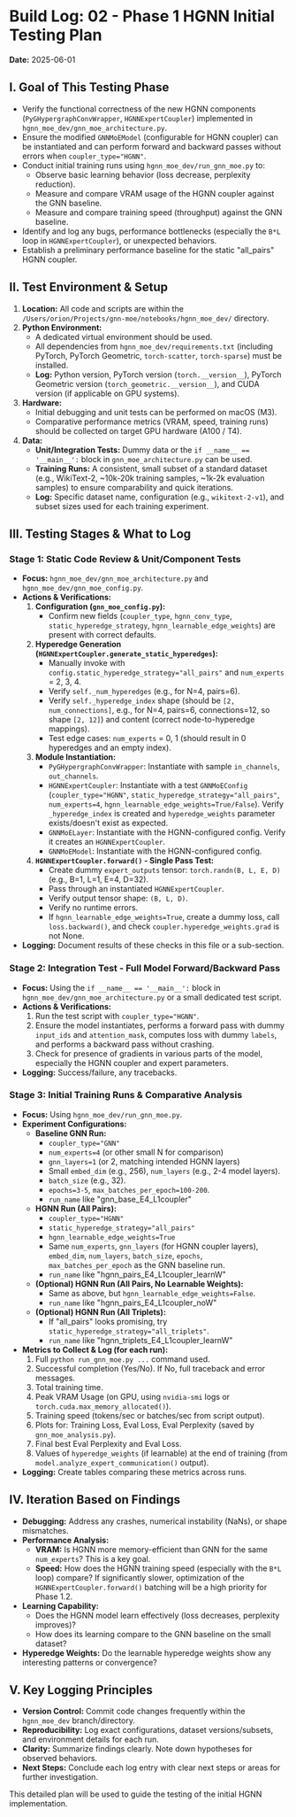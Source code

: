 # Build Log: 02 - Phase 1 HGNN Initial Testing Plan

**Date:** 2025-06-01

## I. Goal of This Testing Phase

*   Verify the functional correctness of the new HGNN components (`PyGHypergraphConvWrapper`, `HGNNExpertCoupler`) implemented in `hgnn_moe_dev/gnn_moe_architecture.py`.
*   Ensure the modified `GNNMoEModel` (configurable for HGNN coupler) can be instantiated and can perform forward and backward passes without errors when `coupler_type="HGNN"`.
*   Conduct initial training runs using `hgnn_moe_dev/run_gnn_moe.py` to:
    *   Observe basic learning behavior (loss decrease, perplexity reduction).
    *   Measure and compare VRAM usage of the HGNN coupler against the GNN baseline.
    *   Measure and compare training speed (throughput) against the GNN baseline.
*   Identify and log any bugs, performance bottlenecks (especially the `B*L` loop in `HGNNExpertCoupler`), or unexpected behaviors.
*   Establish a preliminary performance baseline for the static "all_pairs" HGNN coupler.

## II. Test Environment & Setup

1.  **Location:** All code and scripts are within the `/Users/orion/Projects/gnn-moe/notebooks/hgnn_moe_dev/` directory.
2.  **Python Environment:**
    *   A dedicated virtual environment should be used.
    *   All dependencies from `hgnn_moe_dev/requirements.txt` (including PyTorch, PyTorch Geometric, `torch-scatter`, `torch-sparse`) must be installed.
    *   **Log:** Python version, PyTorch version (`torch.__version__`), PyTorch Geometric version (`torch_geometric.__version__`), and CUDA version (if applicable on GPU systems).
3.  **Hardware:**
    *   Initial debugging and unit tests can be performed on macOS (M3).
    *   Comparative performance metrics (VRAM, speed, training runs) should be collected on target GPU hardware (A100 / T4).
4.  **Data:**
    *   **Unit/Integration Tests:** Dummy data or the `if __name__ == '__main__':` block in `gnn_moe_architecture.py` can be used.
    *   **Training Runs:** A consistent, small subset of a standard dataset (e.g., WikiText-2, ~10k-20k training samples, ~1k-2k evaluation samples) to ensure comparability and quick iterations.
    *   **Log:** Specific dataset name, configuration (e.g., `wikitext-2-v1`), and subset sizes used for each training experiment.

## III. Testing Stages & What to Log

### Stage 1: Static Code Review & Unit/Component Tests

*   **Focus:** `hgnn_moe_dev/gnn_moe_architecture.py` and `hgnn_moe_dev/gnn_moe_config.py`.
*   **Actions & Verifications:**
    1.  **Configuration (`gnn_moe_config.py`):**
        *   Confirm new fields (`coupler_type`, `hgnn_conv_type`, `static_hyperedge_strategy`, `hgnn_learnable_edge_weights`) are present with correct defaults.
    2.  **Hyperedge Generation (`HGNNExpertCoupler.generate_static_hyperedges`):**
        *   Manually invoke with `config.static_hyperedge_strategy="all_pairs"` and `num_experts` = 2, 3, 4.
        *   Verify `self._num_hyperedges` (e.g., for N=4, pairs=6).
        *   Verify `self._hyperedge_index` shape (should be `[2, num_connections]`, e.g., for N=4, pairs=6, connections=12, so shape `[2, 12]`) and content (correct node-to-hyperedge mappings).
        *   Test edge cases: `num_experts` = 0, 1 (should result in 0 hyperedges and an empty index).
    3.  **Module Instantiation:**
        *   `PyGHypergraphConvWrapper`: Instantiate with sample `in_channels`, `out_channels`.
        *   `HGNNExpertCoupler`: Instantiate with a test `GNNMoEConfig` (`coupler_type="HGNN"`, `static_hyperedge_strategy="all_pairs"`, `num_experts=4`, `hgnn_learnable_edge_weights=True/False`). Verify `_hyperedge_index` is created and `hyperedge_weights` parameter exists/doesn't exist as expected.
        *   `GNNMoELayer`: Instantiate with the HGNN-configured config. Verify it creates an `HGNNExpertCoupler`.
        *   `GNNMoEModel`: Instantiate with the HGNN-configured config.
    4.  **`HGNNExpertCoupler.forward()` - Single Pass Test:**
        *   Create dummy `expert_outputs` tensor: `torch.randn(B, L, E, D)` (e.g., B=1, L=1, E=4, D=32).
        *   Pass through an instantiated `HGNNExpertCoupler`.
        *   Verify output tensor shape: `(B, L, D)`.
        *   Verify no runtime errors.
        *   If `hgnn_learnable_edge_weights=True`, create a dummy loss, call `loss.backward()`, and check `coupler.hyperedge_weights.grad` is not None.
*   **Logging:** Document results of these checks in this file or a sub-section.

### Stage 2: Integration Test - Full Model Forward/Backward Pass

*   **Focus:** Using the `if __name__ == '__main__':` block in `hgnn_moe_dev/gnn_moe_architecture.py` or a small dedicated test script.
*   **Actions & Verifications:**
    1.  Run the test script with `coupler_type="HGNN"`.
    2.  Ensure the model instantiates, performs a forward pass with dummy `input_ids` and `attention_mask`, computes loss with dummy `labels`, and performs a backward pass without crashing.
    3.  Check for presence of gradients in various parts of the model, especially the HGNN coupler and expert parameters.
*   **Logging:** Success/failure, any tracebacks.

### Stage 3: Initial Training Runs & Comparative Analysis

*   **Focus:** Using `hgnn_moe_dev/run_gnn_moe.py`.
*   **Experiment Configurations:**
    *   **Baseline GNN Run:**
        *   `coupler_type="GNN"`
        *   `num_experts=4` (or other small N for comparison)
        *   `gnn_layers=1` (or 2, matching intended HGNN layers)
        *   Small `embed_dim` (e.g., 256), `num_layers` (e.g., 2-4 model layers).
        *   `batch_size` (e.g., 32).
        *   `epochs=3-5`, `max_batches_per_epoch=100-200`.
        *   `run_name` like "gnn_base_E4_L1coupler"
    *   **HGNN Run (All Pairs):**
        *   `coupler_type="HGNN"`
        *   `static_hyperedge_strategy="all_pairs"`
        *   `hgnn_learnable_edge_weights=True`
        *   Same `num_experts`, `gnn_layers` (for HGNN coupler layers), `embed_dim`, `num_layers`, `batch_size`, `epochs`, `max_batches_per_epoch` as the GNN baseline run.
        *   `run_name` like "hgnn_pairs_E4_L1coupler_learnW"
    *   **(Optional) HGNN Run (All Pairs, No Learnable Weights):**
        *   Same as above, but `hgnn_learnable_edge_weights=False`.
        *   `run_name` like "hgnn_pairs_E4_L1coupler_noW"
    *   **(Optional) HGNN Run (All Triplets):**
        *   If "all_pairs" looks promising, try `static_hyperedge_strategy="all_triplets"`.
        *   `run_name` like "hgnn_triplets_E4_L1coupler_learnW"
*   **Metrics to Collect & Log (for each run):**
    1.  Full `python run_gnn_moe.py ...` command used.
    2.  Successful completion (Yes/No). If No, full traceback and error messages.
    3.  Total training time.
    4.  Peak VRAM Usage (on GPU, using `nvidia-smi` logs or `torch.cuda.max_memory_allocated()`).
    5.  Training speed (tokens/sec or batches/sec from script output).
    6.  Plots for: Training Loss, Eval Loss, Eval Perplexity (saved by `gnn_moe_analysis.py`).
    7.  Final best Eval Perplexity and Eval Loss.
    8.  Values of `hyperedge_weights` (if learnable) at the end of training (from `model.analyze_expert_communication()` output).
*   **Logging:** Create tables comparing these metrics across runs.

## IV. Iteration Based on Findings

*   **Debugging:** Address any crashes, numerical instability (NaNs), or shape mismatches.
*   **Performance Analysis:**
    *   **VRAM:** Is HGNN more memory-efficient than GNN for the same `num_experts`? This is a key goal.
    *   **Speed:** How does the HGNN training speed (especially with the `B*L` loop) compare? If significantly slower, optimization of the `HGNNExpertCoupler.forward()` batching will be a high priority for Phase 1.2.
*   **Learning Capability:**
    *   Does the HGNN model learn effectively (loss decreases, perplexity improves)?
    *   How does its learning compare to the GNN baseline on the small dataset?
*   **Hyperedge Weights:** Do the learnable hyperedge weights show any interesting patterns or convergence?

## V. Key Logging Principles

*   **Version Control:** Commit code changes frequently within the `hgnn_moe_dev` branch/directory.
*   **Reproducibility:** Log exact configurations, dataset versions/subsets, and environment details for each run.
*   **Clarity:** Summarize findings clearly. Note down hypotheses for observed behaviors.
*   **Next Steps:** Conclude each log entry with clear next steps or areas for further investigation.

This detailed plan will be used to guide the testing of the initial HGNN implementation.
